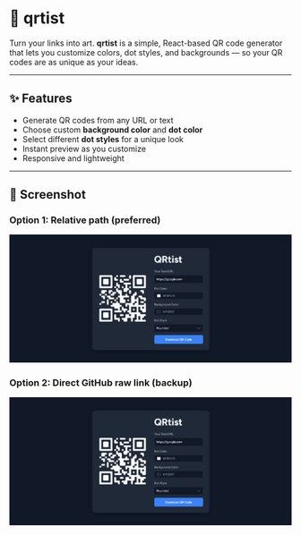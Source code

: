 # 🎨 qrtist

Turn your links into art. **qrtist** is a simple, React-based QR code generator that lets you customize colors, dot styles, and backgrounds — so your QR codes are as unique as your ideas.

---

## ✨ Features

- Generate QR codes from any URL or text
- Choose custom **background color** and **dot color**
- Select different **dot styles** for a unique look
- Instant preview as you customize
- Responsive and lightweight

---

## 📸 Screenshot

### Option 1: Relative path (preferred)
![Homepage](assets/Screenshot.png)

### Option 2: Direct GitHub raw link (backup)
![Homepage](https://raw.githubusercontent.com/adwaithprasanth/qrtist/main/assets/Screenshot.png)
